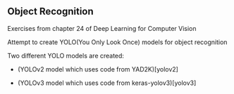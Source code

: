 ## Object Recognition

Exercises from chapter 24 of Deep Learning for Computer Vision

Attempt to create YOLO(You Only Look Once) models for object recognition

Two different YOLO models are created:

* (YOLOv2 model which uses code from YAD2K)[yolov2]

* (YOLOv3 model which uses code from keras-yolov3)[yolov3]
